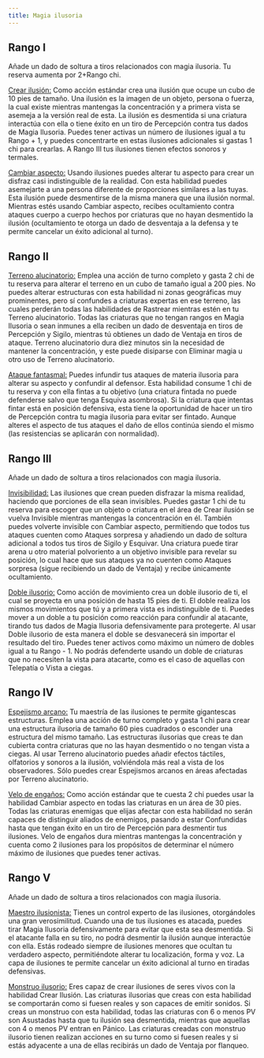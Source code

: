 ```yaml
---
title: Magia ilusoria
---
```


## Rango I

Añade un dado de soltura a tiros relacionados con magia ilusoria. Tu reserva aumenta por 2+Rango chi.

<u>Crear ilusión:</u> Como acción estándar crea una ilusión que ocupe un cubo de 10 pies de tamaño. Una ilusión es la imagen de un objeto, persona o fuerza, la cual existe mientras mantengas la concentración y a primera vista se asemeja a la versión real de esta. La ilusión es desmentida si una criatura interactúa con ella o tiene éxito en un tiro de Percepción contra tus dados de Magia Ilusoria. Puedes tener activas un número de ilusiones igual a tu Rango + 1, y puedes concentrarte en estas ilusiones adicionales si gastas 1 chi para crearlas. A Rango III tus ilusiones tienen efectos sonoros y termales.

<u>Cambiar aspecto:</u> Usando ilusiones puedes alterar tu aspecto para crear un disfraz casi indistinguible de la realidad. Con esta habilidad puedes asemejarte a una persona diferente de proporciones similares a las tuyas. Esta ilusión puede desmentirse de la misma manera que una ilusión normal. Mientras estés usando Cambiar aspecto, recibes ocultamiento contra ataques cuerpo a cuerpo hechos por criaturas que no hayan desmentido la ilusión (ocultamiento te otorga un dado de desventaja a la defensa y te permite cancelar un éxito adicional al turno).

## Rango II

<u>Terreno alucinatorio:</u> Emplea una acción de turno completo y gasta 2 chi de tu reserva para alterar el terreno en un cubo de tamaño igual a 200 pies. No puedes alterar estructuras con esta habilidad ni zonas geográficas muy prominentes, pero sí confundes a criaturas expertas en ese terreno, las cuales perderán todas las habilidades de Rastrear mientras estén en tu Terreno alucinatorio. Todas las criaturas que no tengan rangos en Magia Ilusoria o sean inmunes a ella reciben un dado de desventaja en tiros de Percepción y Sigilo, mientras tú obtienes un dado de Ventaja en tiros de ataque. Terreno alucinatorio dura diez minutos sin la necesidad de mantener la concentración, y este puede disiparse con Eliminar magia u otro uso de Terreno alucinatorio.

<u>Ataque fantasmal:</u> Puedes infundir tus ataques de materia ilusoria para alterar su aspecto y confundir al defensor. Esta habilidad consume 1 chi de tu reserva y con ella fintas a tu objetivo (una criatura fintada no puede defenderse salvo que tenga Esquiva asombrosa). Si la criatura que intentas fintar está en posición defensiva, esta tiene la oportunidad de hacer un tiro de Percepción contra tu magia ilusoria para evitar ser fintado. Aunque alteres el aspecto de tus ataques el daño de ellos continúa siendo el mismo (las resistencias se aplicarán con normalidad).

## Rango III

Añade un dado de soltura a tiros relacionados con magia ilusoria.

<u>Invisibilidad:</u> Las ilusiones que crean pueden disfrazar la misma realidad, haciendo que porciones de ella sean invisibles. Puedes gastar 1 chi de tu reserva para escoger que un objeto o criatura en el área de Crear ilusión se vuelva Invisible mientras mantengas la concentración en él. También puedes volverte invisible con Cambiar aspecto, permitiendo que todos tus ataques cuenten como Ataques sorpresa y añadiendo un dado de soltura adicional a todos tus tiros de Sigilo y Esquivar. Una criatura puede tirar arena u otro material polvoriento a un objetivo invisible para revelar su posición, lo cual hace que sus ataques ya no cuenten como Ataques sorpresa (sigue recibiendo un dado de Ventaja) y recibe únicamente ocultamiento.

<u>Doble ilusorio:</u> Como acción de movimiento crea un doble ilusorio de ti, el cual se proyecta en una posición de hasta 15 pies de ti. El doble realiza los mismos movimientos que tú y a primera vista es indistinguible de ti. Puedes mover a un doble a tu posición como reacción para confundir al atacante, tirando tus dados de Magia Ilusoria defensivamente para protegerte. Al usar Doble ilusorio de esta manera el doble se desvanecerá sin importar el resultado del tiro. Puedes tener activos como máximo un número de dobles igual a tu Rango - 1. No podrás defenderte usando un doble de criaturas que no necesiten la vista para atacarte, como es el caso de aquellas con Telepatía o Vista a ciegas.

## Rango IV

<u>Espejismo arcano:</u>  Tu maestría de las ilusiones te permite gigantescas estructuras. Emplea una acción de turno completo y gasta 1 chi para crear una estructura ilusoria de tamaño 60 pies cuadrados o esconder una estructura del mismo tamaño. Las estructuras ilusorias que creas te dan cubierta contra criaturas que no las hayan desmentido o no tengan vista a ciegas. Al usar Terreno alucinatorio puedes añadir efectos táctiles, olfatorios y sonoros a la ilusión, volviéndola más real a vista de los observadores. Sólo puedes crear Espejismos arcanos en áreas afectadas por Terreno alucinatorio.

<u>Velo de engaños:</u> Como acción estándar que te cuesta 2 chi puedes usar la habilidad Cambiar aspecto en todas las criaturas en un área de 30 pies. Todas las criaturas enemigas que elijas afectar con esta habilidad no serán capaces de distinguir aliados de enemigos, pasando a estar Confundidas hasta que tengan éxito en un tiro de Percepción para desmentir tus ilusiones. Velo de engaños dura mientras mantengas la concentración y cuenta como 2 ilusiones para los propósitos de determinar el número máximo de ilusiones que puedes tener activas.

## Rango V 

Añade un dado de soltura a tiros relacionados con magia ilusoria.

<u>Maestro ilusionista:</u> Tienes un control experto de las ilusiones, otorgándoles una gran verosimilitud. Cuando una de tus ilusiones es atacada, puedes tirar Magia Ilusoria defensivamente para evitar que esta sea desmentida. Si el atacante falla en su tiro, no podrá desmentir la ilusión aunque interactúe con ella. Estás rodeado siempre de ilusiones menores que ocultan tu verdadero aspecto, permitiéndote alterar tu localización, forma y voz. La capa de ilusiones te permite cancelar un éxito adicional al turno en tiradas defensivas.

<u>Monstruo ilusorio:</u> Eres capaz de crear ilusiones de seres vivos con la habilidad Crear Ilusión. Las criaturas ilusorias que creas con esta habilidad se comportarán como si fuesen reales y son capaces de emitir sonidos. Si creas un monstruo con esta habilidad, todas las criaturas con 6 o menos PV son Asustadas hasta que tu ilusión sea desmentida, mientras que aquellas con 4 o menos PV entran en Pánico. Las criaturas creadas con monstruo ilusorio tienen realizan acciones en su turno como si fuesen reales y si estás adyacente a una de ellas recibirás un dado de Ventaja por flanqueo.

